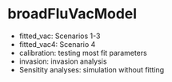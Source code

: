 # broadFluVacModel
- fitted_vac: Scenarios 1-3
- fitted_vac4: Scenario 4
- calibration: testing most fit parameters
- invasion: invasion analysis
- Sensitity analyses: simulation without fitting
